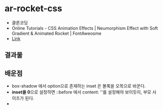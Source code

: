 # ar-rocket-css

-   클론코딩
-   Online Tutorials - CSS Animation Effects | Neumorphism Effect with Soft Gradient & Animated Rocket | FontAweosme
-   [Link](https://www.youtube.com/watch?v=41tNotMxu1A)

## 결과물

## 배운점

-   box-shadow 에서 option으로 존재하는 inset 은 볼록을 오목으로 바꾼다.
-   **inset을 0**으로 설정하면 ::before 에서 content: ''를 설정해야 보이듯이, 부모 사이즈가 된다.
-
